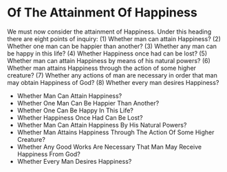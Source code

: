 # Of The Attainment Of Happiness

We must now consider the attainment of Happiness. Under this heading there are eight points of inquiry:
(1) Whether man can attain Happiness?
(2) Whether one man can be happier than another?
(3) Whether any man can be happy in this life?
(4) Whether Happiness once had can be lost?
(5) Whether man can attain Happiness by means of his natural powers?
(6) Whether man attains Happiness through the action of some higher creature?
(7) Whether any actions of man are necessary in order that man may obtain Happiness of God?
(8) Whether every man desires Happiness?

* Whether Man Can Attain Happiness?
* Whether One Man Can Be Happier Than Another?
* Whether One Can Be Happy In This Life?
* Whether Happiness Once Had Can Be Lost?
* Whether Man Can Attain Happiness By His Natural Powers?
* Whether Man Attains Happiness Through The Action Of Some Higher Creature?
* Whether Any Good Works Are Necessary That Man May Receive Happiness From God?
* Whether Every Man Desires Happiness?